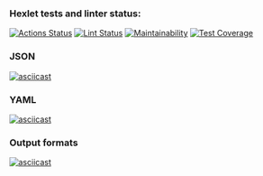 ### Hexlet tests and linter status:
[![Actions Status](https://github.com/Nikon1624/frontend-project-lvl2/workflows/hexlet-check/badge.svg)](https://github.com/Nikon1624/frontend-project-lvl2/actions)
[![Lint Status](https://github.com/Nikon1624/frontend-project-lvl2/workflows/checks/badge.svg)](https://github.com/Nikon1624/frontend-project-lvl2/actions)
[![Maintainability](https://api.codeclimate.com/v1/badges/14fa041c9bd16006fd12/maintainability)](https://codeclimate.com/github/Nikon1624/frontend-project-lvl2/maintainability)
[![Test Coverage](https://api.codeclimate.com/v1/badges/14fa041c9bd16006fd12/test_coverage)](https://codeclimate.com/github/Nikon1624/frontend-project-lvl2/test_coverage)

### JSON
[![asciicast](https://asciinema.org/a/YsFLXM1veLTGeXuNf2qc7tsex.svg)](https://asciinema.org/a/YsFLXM1veLTGeXuNf2qc7tsex)

### YAML
[![asciicast](https://asciinema.org/a/ikcPC7rvAJCwfsI5xT15ixvXp.svg)](https://asciinema.org/a/ikcPC7rvAJCwfsI5xT15ixvXp)

### Output formats
[![asciicast](https://asciinema.org/a/GFe194zsc0UHCJH4tJP56ppjc.svg)](https://asciinema.org/a/GFe194zsc0UHCJH4tJP56ppjc)
